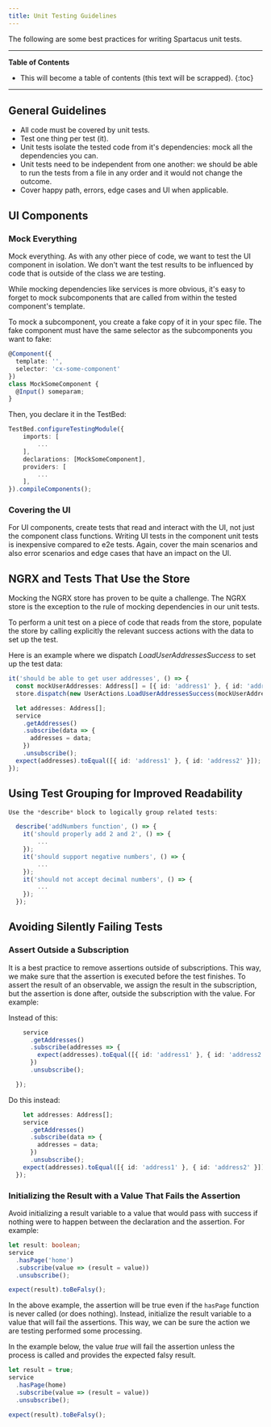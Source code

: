 ```yaml
---
title: Unit Testing Guidelines
---
```


The following are some best practices for writing Spartacus unit tests.

***

**Table of Contents**

- This will become a table of contents (this text will be scrapped).
{:toc}

***

## General Guidelines

- All code must be covered by unit tests.
- Test one thing per test (it).
- Unit tests isolate the tested code from it's dependencies: mock all the dependencies you can.
- Unit tests need to be independent from one another: we should be able to run the tests from a file in any order and it would not change the outcome.
- Cover happy path, errors, edge cases and UI when applicable.

## UI Components

### Mock Everything

Mock everything. As with any other piece of code, we want to test the UI component in isolation. We don't want the test results to be influenced by code that is outside of the class we are testing.

While mocking dependencies like services is more obvious, it's easy to forget to mock subcomponents that are called from within the tested component's template.

To mock a subcomponent, you create a fake copy of it in your spec file. The fake component must have the same selector as the subcomponents you want to fake:

```typescript
@Component({
  template: '',
  selector: 'cx-some-component'
})
class MockSomeComponent {
  @Input() someparam;
}
```

Then, you declare it in the TestBed:

```typescript
TestBed.configureTestingModule({
    imports: [
        ...
    ],
    declarations: [MockSomeComponent],
    providers: [
        ...
    ],
}).compileComponents();
```

### Covering the UI

For UI components, create tests that read and interact with the UI, not just the component class functions. Writing UI tests in the component unit tests is inexpensive compared to e2e tests. Again, cover the main scenarios and also error scenarios and edge cases that have an impact on the UI.

## NGRX and Tests That Use the Store

Mocking the NGRX store has proven to be quite a challenge. The NGRX store is the exception to the rule of mocking dependencies in our unit tests.

To perform a unit test on a piece of code that reads from the store, populate the store by calling explicitly the relevant success actions with the data to set up the test.

Here is an example where we dispatch *LoadUserAddressesSuccess* to set up the test data:

```typescript
it('should be able to get user addresses', () => {
  const mockUserAddresses: Address[] = [{ id: 'address1' }, { id: 'address2' }];
  store.dispatch(new UserActions.LoadUserAddressesSuccess(mockUserAddresses));

  let addresses: Address[];
  service
    .getAddresses()
    .subscribe(data => {
      addresses = data;
    })
    .unsubscribe();
  expect(addresses).toEqual([{ id: 'address1' }, { id: 'address2' }]);
});
```

## Using Test Grouping for Improved Readability

```typescript
Use the *describe* block to logically group related tests:

  describe('addNumbers function', () => {
    it('should properly add 2 and 2', () => {
        ...
    });
    it('should support negative numbers', () => {
        ...
    });
    it('should not accept decimal numbers', () => {
        ...
    });
  });
```

## Avoiding Silently Failing Tests

### Assert Outside a Subscription

It is a best practice to remove assertions outside of subscriptions. This way, we make sure that the assertion is executed before the test finishes. To assert the result of an observable, we assign the result in the subscription, but the assertion is done after, outside the subscription with the value. For example:

Instead of this:

```typescript
    service
      .getAddresses()
      .subscribe(addresses => {
        expect(addresses).toEqual([{ id: 'address1' }, { id: 'address2' }]);
      })
      .unsubscribe();

  });
```

Do this instead:

```typescript
    let addresses: Address[];
    service
      .getAddresses()
      .subscribe(data => {
        addresses = data;
      })
      .unsubscribe();
    expect(addresses).toEqual([{ id: 'address1' }, { id: 'address2' }]);
  });
```

### Initializing the Result with a Value That Fails the Assertion

Avoid initializing a result variable to a value that would pass with success if nothing were to happen between the declaration and the assertion. For example:

```typescript
let result: boolean;
service
  .hasPage('home')
  .subscribe(value => (result = value))
  .unsubscribe();

expect(result).toBeFalsy();
```

In the above example, the assertion will be true even if the `hasPage` function is never called (or does nothing). Instead, initialize the result variable to a value that will fail the assertions. This way, we can be sure the action we are testing performed some processing.

In the example below, the value *true* will fail the assertion unless the process is called and provides the expected falsy result.

```typescript
let result = true;
service
  .hasPage(home)
  .subscribe(value => (result = value))
  .unsubscribe();

expect(result).toBeFalsy();
```
